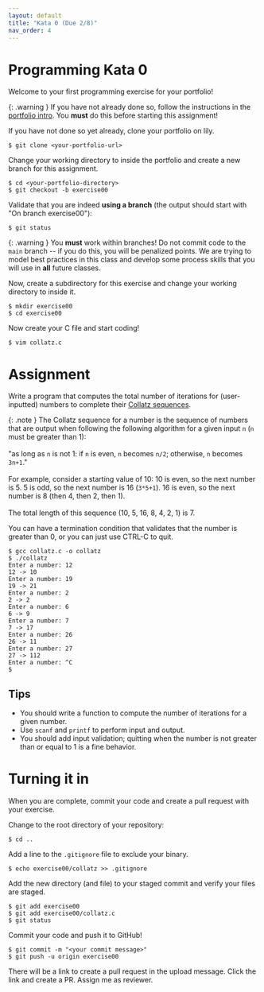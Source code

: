 ```yaml
---
layout: default
title: "Kata 0 (Due 2/8)"
nav_order: 4
---
```


# Programming Kata 0

Welcome to your first programming exercise for your portfolio!

{: .warning }
If you have not already done so, follow the instructions in the [portfolio
intro](homework/portfolio_intro). You **must** do this before starting this
assignment!

If you have not done so yet already, clone your portfolio on lily. 

```
$ git clone <your-portfolio-url>
```

Change your working directory to inside the portfolio and create a new branch
for this assignment.

```
$ cd <your-portfolio-directory>
$ git checkout -b exercise00
```

Validate that you are indeed **using a branch** (the output should start with
"On branch exercise00"):

```
$ git status
```

{: .warning }
You __must__ work within branches! Do not commit code to the `main` branch -- if
you do this, you will be penalized points. We are trying to model best practices
in this class and develop some process skills that you will use in __all__
future classes.

Now, create a subdirectory for this exercise and change your working directory
to inside it.

```
$ mkdir exercise00
$ cd exercise00
```

Now create your C file and start coding!

```
$ vim collatz.c
```

# Assignment

Write a program that computes the total number of iterations for (user-inputted)
numbers to complete their [Collatz
sequences](https://en.wikipedia.org/wiki/Collatz_conjecture).

{: .note }
The Collatz sequence for a number is the sequence of numbers that are output
when following the following algorithm for a given input `n` (`n` must be
greater than 1):<br/><br/>"as long as `n` is not 1: if `n` is even, `n` becomes `n/2`;
otherwise, `n` becomes `3n+1`."<br/><br/>For example, consider a starting value of
10: 10 is even, so the next number is 5. 5 is odd, so the next number is 16
(`3*5+1`). 16 is even, so the next number is 8 (then 4, then 2, then
1).<br/><br/>The
total length of this sequence (10, 5, 16, 8, 4, 2, 1) is 7.

You can have a termination condition that validates that the number is greater
than 0, or you can just use CTRL-C to quit.

```
$ gcc collatz.c -o collatz
$ ./collatz
Enter a number: 12
12 -> 10
Enter a number: 19
19 -> 21
Enter a number: 2
2 -> 2
Enter a number: 6
6 -> 9
Enter a number: 7
7 -> 17
Enter a number: 26
26 -> 11
Enter a number: 27
27 -> 112
Enter a number: ^C
$
``` 

## Tips

* You should write a function to compute the number of iterations for a given
  number.
* Use `scanf` and `printf` to perform input and output.
* You should add input validation; quitting when the number is not greater than
  or equal to 1 is a fine behavior.

# Turning it in

When you are complete, commit your code and create a pull request with your
exercise. 

Change to the root directory of your repository:

```
$ cd ..                 
```

Add a line to the `.gitignore` file to exclude your binary.

```
$ echo exercise00/collatz >> .gitignore
```

Add the new directory (and file) to your staged commit and verify your files 
are staged.

```
$ git add exercise00   
$ git add exercise00/collatz.c
$ git status
```

Commit your code and push it to GitHub!

```
$ git commit -m "<your commit message>"
$ git push -u origin exercise00
```

There will be a link to create a pull request in the upload message. Click the
link and create a PR. Assign me as reviewer.
